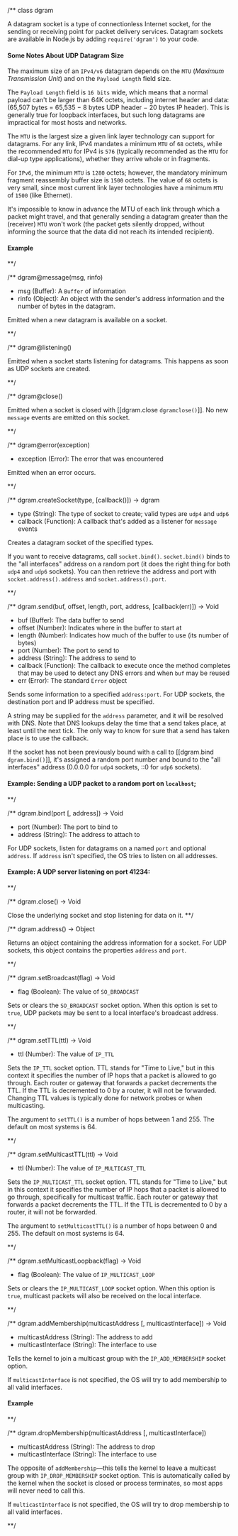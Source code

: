 /**
class dgram

A datagram socket is a type of connectionless Internet socket, for the sending or receiving point for packet delivery services. Datagram sockets are available in Node.js by adding `require('dgram')` to your code.

#### Some Notes About UDP Datagram Size

The maximum size of an `IPv4/v6` datagram depends on the `MTU` (_Maximum Transmission Unit_) and on the `Payload Length` field size.

The `Payload Length` field is `16 bits` wide, which means that a normal payload can't be larger than 64K octets, including internet header and data: (65,507 bytes = 65,535 − 8 bytes UDP header − 20 bytes IP header). This is generally true for loopback interfaces, but such long datagrams are impractical for most hosts and networks.

The `MTU` is the largest size a given link layer technology can support for datagrams. For any link, IPv4 mandates a minimum `MTU` of `68` octets, while the recommended `MTU` for IPv4 is `576` (typically recommended as the `MTU` for dial-up type applications), whether they arrive whole or in fragments.

For `IPv6`, the minimum `MTU` is `1280` octets; however, the mandatory minimum fragment reassembly buffer size is `1500` octets. The value of `68` octets is very small, since most current link layer technologies have a minimum `MTU` of `1500` (like Ethernet).

<Note>It's impossible to know in advance the MTU of each link through which a packet might travel, and that generally sending a datagram greater than the (receiver) `MTU` won't work (the packet gets silently dropped, without informing the source that the data did not reach its intended recipient).</Note>

#### Example
		
<script src='http://snippets.nodemanual.org/github.com/mattpardee/nodemanual.org-examples/nodejs_ref_guide/dgram/dgram.js?linestart=3&lineend=0&showlines=false' defer='defer'></script>

**/

/**
dgram@message(msg, rinfo)
- msg (Buffer): A `Buffer` of information
- rinfo (Object): An object with the sender's address information and the number of bytes in the datagram. 

Emitted when a new datagram is available on a socket. 


**/ 


/**
dgram@listening()

Emitted when a socket starts listening for datagrams. This happens as soon as UDP sockets are created.

**/ 

/**
dgram@close()

Emitted when a socket is closed with [[dgram.close `dgramclose()`]].  No new `message` events are emitted on this socket.

**/ 

/**
dgram@error(exception)
- exception (Error): The error that was encountered

Emitted when an error occurs.

**/ 

/**
dgram.createSocket(type, [callback()]) -> dgram
- type (String):  The type of socket to create; valid types are `udp4` and `udp6`
- callback (Function): A callback that's added as a listener for `message` events

Creates a datagram socket of the specified types.

If you want to receive datagrams, call `socket.bind()`. `socket.bind()` binds to the "all interfaces" address on a random port (it does the right thing for both `udp4` and `udp6` sockets). You can then retrieve the address and port with `socket.address().address` and `socket.address().port`.


**/ 

/**
dgram.send(buf, offset, length, port, address, [callback(err)]) -> Void
- buf (Buffer): The data buffer to send
- offset (Number):  Indicates where in the buffer to start at
- length (Number):  Indicates how much of the buffer to use (its number of bytes)
- port (Number):  The port to send to
- address (String):  The address to send to
- callback (Function): The callback to execute once the method completes that may be used to detect any DNS errors and when `buf` may be reused
- err (Error): The standard `Error` object 

Sends some information to a specified `address:port`. For UDP sockets, the destination port and IP address must be specified.  

A string may be supplied for the `address` parameter, and it will be resolved with DNS. Note that DNS lookups delay the time that a send takes place, at least until the next tick.  The only way to know for sure that a send has taken place
is to use the callback.

If the socket has not been previously bound with a call to [[dgram.bind `dgram.bind()`]], it's assigned a random port number and bound to the "all interfaces" address (0.0.0.0 for `udp4` sockets, ::0 for `udp6` sockets).

#### Example: Sending a UDP packet to a random port on `localhost`;

<script src='http://snippets.nodemanual.org/github.com/mattpardee/nodemanual.org-examples/nodejs_ref_guide/dgram/dgram.send.js?linestart=3&lineend=0&showlines=false' defer='defer'></script>

**/ 


/**
dgram.bind(port [, address]) -> Void
- port (Number): The port to bind to
- address (String): The address to attach to

For UDP sockets, listen for datagrams on a named `port` and optional `address`. If `address` isn't specified, the OS tries to listen on all addresses.

#### Example: A UDP server listening on port 41234:

<script src='http://snippets.nodemanual.org/github.com/mattpardee/nodemanual.org-examples/nodejs_ref_guide/dgram/dgram.bind.js?linestart=3&lineend=0&showlines=false' defer='defer'></script>

**/ 


/**
dgram.close() -> Void

Close the underlying socket and stop listening for data on it.
**/ 


/**
dgram.address() -> Object

Returns an object containing the address information for a socket.  For UDP sockets, this object contains the properties `address` and `port`.

**/ 


/**
dgram.setBroadcast(flag) -> Void
- flag (Boolean): The value of `SO_BROADCAST`

Sets or clears the `SO_BROADCAST` socket option.  When this option is set to `true`, UDP packets may be sent to a local interface's broadcast address.



**/ 


/**
dgram.setTTL(ttl) -> Void
- ttl (Number): The value of `IP_TTL`

Sets the `IP_TTL` socket option. TTL stands for "Time to Live," but in this context it specifies the number of IP hops that a packet is allowed to go through. Each router or gateway that forwards a packet decrements the TTL.  If the TTL is decremented to 0 by a router, it will not be forwarded.  Changing TTL values is typically done for network probes or when multicasting.

The argument to `setTTL()` is a number of hops between 1 and 255.  The default on most systems is 64.


**/ 


/**
dgram.setMulticastTTL(ttl) -> Void
- ttl (Number): The value of `IP_MULTICAST_TTL` 

Sets the `IP_MULTICAST_TTL` socket option.  TTL stands for "Time to Live," but in this context it specifies the number of IP hops that a packet is allowed to go through, specifically for multicast traffic.  Each router or gateway that forwards a packet decrements the TTL. If the TTL is decremented to 0 by a router, it will not be forwarded.

The argument to `setMulticastTTL()` is a number of hops between 0 and 255.  The default on most systems is 64.


**/ 


/**
dgram.setMulticastLoopback(flag) -> Void
- flag (Boolean):  The value of `IP_MULTICAST_LOOP`

Sets or clears the `IP_MULTICAST_LOOP` socket option.  When this option is `true`, multicast packets will also be received on the local interface.


**/ 


/**
dgram.addMembership(multicastAddress [, multicastInterface]) -> Void
- multicastAddress (String): The address to add
- multicastInterface (String): The interface to use

Tells the kernel to join a multicast group with the `IP_ADD_MEMBERSHIP` socket option.

If `multicastInterface` is not specified, the OS will try to add membership to all valid interfaces.

#### Example

<script src='http://snippets.nodemanual.org/github.com/mattpardee/nodemanual.org-examples/nodejs_ref_guide/dgram/dgram.addMembership.js?linestart=3&lineend=0&showlines=false' defer='defer'></script>

**/ 


/**
dgram.dropMembership(multicastAddress [, multicastInterface])
- multicastAddress (String): The address to drop
- multicastInterface (String): The interface to use

The opposite of `addMembership`—this tells the kernel to leave a multicast group with `IP_DROP_MEMBERSHIP` socket option. This is automatically called by the kernel when the socket is closed or process terminates, so most apps will never need to call this.

If `multicastInterface` is not specified, the OS will try to drop membership to all valid interfaces.

**/ 

